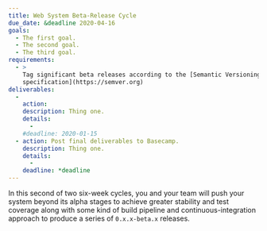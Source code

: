 ```yaml
---
title: Web System Beta-Release Cycle
due_date: &deadline 2020-04-16
goals:
  - The first goal.
  - The second goal.
  - The third goal.
requirements:
  - >
    Tag significant beta releases according to the [Semantic Versioning
    specification](https://semver.org)
deliverables:
  -
    action:
    description: Thing one.
    details:
      -
    #deadline: 2020-01-15
  - action: Post final deliverables to Basecamp.
    description: Thing one.
    details:
      -
    deadline: *deadline
---
```


In this second of two six-week cycles, you and your team will push your system beyond its alpha
stages to achieve greater stability and test coverage along with some kind of build pipeline and
continuous-integration approach to produce a series of `0.x.x-beta.x` releases.
